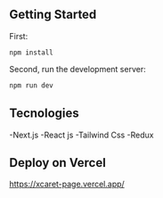 
## Getting Started


First:
```
npm install
```
Second, run the development server:
```bash
npm run dev

```
## Tecnologies
-Next.js
-React js
-Tailwind Css
-Redux

## Deploy on Vercel

https://xcaret-page.vercel.app/
